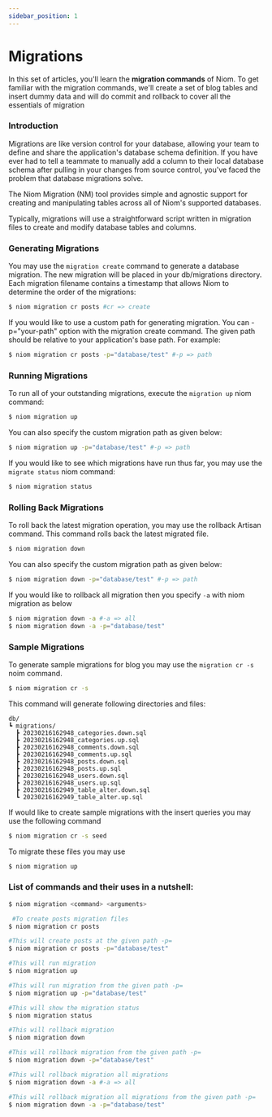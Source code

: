 ```yaml
---
sidebar_position: 1
---
```


# Migrations
In this set of articles, you'll learn the **migration commands** of Niom. To get familiar with the migration commands, we'll create a set of blog tables and insert dummy data and will do commit and rollback to cover all the essentials of migration

### Introduction

Migrations are like version control for your database, allowing your team to define and share the application's database schema definition. If you have ever had to tell a teammate to manually add a column to their local database schema after pulling in your changes from source control, you've faced the problem that database migrations solve.

The Niom Migration (NM) tool provides simple and agnostic support for creating and manipulating tables across all of Niom's supported databases.

Typically, migrations will use a straightforward script written in migration files to create and modify database tables and columns.

### Generating Migrations
You may use the `migration create` command to generate a database migration. The new migration will be placed in your db/migrations directory. Each migration filename contains a timestamp that allows Niom to determine the order of the migrations:
```bash
$ niom migration cr posts #cr => create
```
If you would like to use a custom path for generating migration. You can -p="your-path" option with the migration create command. The given path should be relative to your application's base path.
For example:
```bash
$ niom migration cr posts -p="database/test" #-p => path
```

### Running Migrations
To run all of your outstanding migrations, execute the `migration up` niom command:
```bash
$ niom migration up
```
You can also specify the custom migration path as given below:
```bash
$ niom migration up -p="database/test" #-p => path
```

If you would like to see which migrations have run thus far, you may use the `migrate status` niom command:

```bash
$ niom migration status
```

### Rolling Back Migrations
To roll back the latest migration operation, you may use the rollback Artisan command. This command rolls back the latest migrated file.

```bash
$ niom migration down
```
You can also specify the custom migration path as given below:
```bash
$ niom migration down -p="database/test" #-p => path
```
 If you would like to rollback all migration then you specify `-a` with niom migration as below

```bash
$ niom migration down -a #-a => all
$ niom migration down -a -p="database/test"
```

### Sample Migrations 
To generate sample migrations for blog you may use the `migration cr -s` noim command.
```bash
$ niom migration cr -s
```
This command will generate following directories and files:
```
db/
┗ migrations/
  ┣ 20230216162948_categories.down.sql
  ┣ 20230216162948_categories.up.sql
  ┣ 20230216162948_comments.down.sql
  ┣ 20230216162948_comments.up.sql
  ┣ 20230216162948_posts.down.sql
  ┣ 20230216162948_posts.up.sql
  ┣ 20230216162948_users.down.sql
  ┣ 20230216162948_users.up.sql
  ┣ 20230216162949_table_alter.down.sql
  ┗ 20230216162949_table_alter.up.sql
```
If would like to create sample migrations with the insert queries you may use the following command
```bash
$ niom migration cr -s seed
```
To migrate these files you may use
```bash
$ niom migration up
```


### List of commands and their uses in a nutshell:
```bash
$ niom migration <command> <arguments>  
```
```bash
 #To create posts migration files 
$ niom migration cr posts

#This will create posts at the given path -p=
$ niom migration cr posts -p="database/test" 

#This will run migration
$ niom migration up 

#This will run migration from the given path -p=
$ niom migration up -p="database/test" 

#This will show the migration status
$ niom migration status 

#This will rollback migration
$ niom migration down

#This will rollback migration from the given path -p= 
$ niom migration down -p="database/test"

#This will rollback migration all migrations
$ niom migration down -a #-a => all

#This will rollback migration all migrations from the given path -p= 
$ niom migration down -a -p="database/test"
```